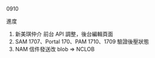 0910

進度

1. 新美琪仲介 前台 API 調整，後台編輯頁面
2. SAM 1707、Portal 170、PAM 1710、1709 驗證後壓狀態
3. NAM 信件發送改 blob => NCLOB

<!-- <nb-card style="height: 600px; overflow: auto; width: 1000px; " class="mr-md-5 ml-md-5">
  <nb-card-header>
    <span>{{EditHeader}}</span>
  </nb-card-header>
  <nb-card-body> -->

<!-- <div class="row  p-2">
      <div class="col-12 col-md-12">

        <div class="row">

          <div class="form-group row col-12">
            <label for="cName" class=" col-md-4 col-form-label">節點名稱</label>
            <div class="col-md-8">
              <input [disabled]="!IsEdit" type="text" nbInput id="cName" name="cName" placeholder="節點名稱"
                [(ngModel)]="menuContent.cName" nbTooltipTrigger="focus" nbTooltip="請輸入節點名稱" nbTooltipPlacement="right">
            </div>
          </div>

          <div class="form-group row col-12">
            <label for="cMenuId" class=" col-md-4 col-form-label">tblMenu 流水號</label>
            <div class="col-md-8">
              <input type="number" nbInput id="cMenuId" name="cMenuId" placeholder="tblMenu 流水號"
                [(ngModel)]="menuContent.cMenuID" nbTooltipTrigger="focus" nbTooltip="請輸入tblMenu 流水號"
                nbTooltipPlacement="right">
            </div>
          </div>
          <div class="form-group row col-12">
            <label for="cParentId" class=" col-md-4 col-form-label">父內容節點ID</label>
            <div class="col-md-8">
              <input type="number" nbInput id="cParentId" name="cParentId" placeholder="父內容節點ID"
                [(ngModel)]="menuContent.cParentID" nbTooltipTrigger="focus" nbTooltip="請輸入父內容節點ID"
                nbTooltipPlacement="right">
            </div>
          </div>
          <div class="form-group row col-12">
            <label for="cStatus" class=" col-md-4 col-form-label">狀態</label>
            <div class="col-md-8">
              <nb-radio-group [(ngModel)]="menuContent.cStatus">
                <nb-radio [value]="0">停用</nb-radio>
                <nb-radio [value]="1">啟用</nb-radio>
              </nb-radio-group>
            </div>
          </div>
          <div class="form-group row col-12">
            <label for="cContent" class=" col-md-4 col-form-label">文本</label>
            <div class="col-md-8">
              <textarea nbTooltipTrigger="focus" nbTooltip="請輸入文本" nbTooltipPlacement="right" id="cContent"
                name="cContent" placeholder="文本" nbInput fullWidth [(ngModel)]="menuContent.cContent"></textarea>
            </div>
          </div>
          <div class="form-group row col-12">
            <label for="cPictureLink" class=" col-md-4 col-form-label">照片連結</label>
            <div class="col-md-8">
              <input type="text" nbInput id="cPictureLink" name="cPictureLink" placeholder="照片連結"
                [(ngModel)]="menuContent.cPictureLink" nbTooltipTrigger="focus" nbTooltip="請輸入照片連結"
                nbTooltipPlacement="right">
            </div>
          </div>
          <div class="form-group row col-12">
            <label for="cLink" class=" col-md-4 col-form-label">相關連結</label>
            <div class="col-md-8">
              <input type="text" nbInput id="cLink" name="cLink" placeholder="相關連結" [(ngModel)]="menuContent.cLink"
                nbTooltipTrigger="focus" nbTooltip="請輸入相關連結" nbTooltipPlacement="right">
            </div>
          </div>
          <div class="form-group row col-12">
            <label for="cRemark" class=" col-md-4 col-form-label">註記</label>
            <div class="col-md-8">
              <input type="text" nbInput id="cRemark" name="cRemark" placeholder="註記" [(ngModel)]="menuContent.cRemark"
                nbTooltipTrigger="focus" nbTooltip="請輸入註記" nbTooltipPlacement="right">
            </div>
          </div>
          <div class="form-group row col-12">
            <label for="cSort" class=" col-md-4 col-form-label">預設排序</label>
            <div class="col-md-8">
              <input type="number" nbInput id="cSort" name="cSort" placeholder="預設排序" [(ngModel)]="menuContent.cSort"
                nbTooltipTrigger="focus" nbTooltip="請輸入預設排序" nbTooltipPlacement="right">
            </div>
          </div>

        </div>

      </div>
    </div> -->
<!-- <button *ngIf="Nodes.Self != null" (click)="test()">test</button> -->

<!-- </nb-card-body>
  <nb-card-footer>
    <div class="row">
      <div class="col-12 text-center">
        <button class="btn btn-success mr-2" (click)="save(ref)">確定</button>
          <button class="btn btn-danger mr-2" (click)="ref.close()">取消</button>
      </div>
    </div>
  </nb-card-footer>
</nb-card> -->

<!-- <nb-card accent="success">
  <nb-card-header>
    <span>{{EditHeader}}</span>
  </nb-card-header>

  <nb-card-body class="bg-white">
    <ul *ngIf="Nodes.Self != null">
      <span class="RootFS">{{Nodes.Self.CName}}</span>
      <button type="button" class="mr20 btn btn-outline-success m-1  btn-sm" (click)="IsEdit=!IsEdit"><i
          class="fas fa-edit mr-1"></i>編輯</button>
      <hr>
      <ul *ngFor="let Blocks of Nodes.ChirldContent" style="display: flex;">
        <button *ngIf="IsEdit" type="button" class="iNmg btn btn-outline-danger m-1  btn-sm"
          (click)="DeleteBlock(Blocks.Self.CId)"><i class="far fa-trash-alt mr-1"></i></button>
        <details class="mr20" style="display: inline-flex;">
          <summary class="BlockFS">
            <span *ngIf="!IsEdit">{{Blocks.Self.CName}}</span>
            <input *ngIf="IsEdit" class="mr20" type="text" nbInput placeholder="區塊名稱" nbTooltipTrigger="focus"
              nbTooltip="請輸入區塊名稱" nbTooltipPlacement="right" [value]="Blocks.Self.CName">
          </summary>
          <div style='display: flex;margin-top: 15px;'>
            <button (click)="AddItem(Blocks.Self.CId)" *ngIf="IsEdit" type="button"
              class="iNmg mr20 btn btn-outline-success m-1  btn-sm"><i class="fas fa-plus mr-1"></i></button>
            <input [id]="'Block_'+Blocks.Self.CId" *ngIf="IsEdit" class="mr20" type="text" nbInput placeholder="新增內容大項"
              nbTooltipTrigger="focus" nbTooltip="請輸入大項名稱" nbTooltipPlacement="right">
          </div>
          <hr>
          <ul *ngFor="let Items of Blocks.ChirldContent">
            <button *ngIf="IsEdit" type="button" class="iNmg btn btn-outline-danger m-1  btn-sm"
              (click)="DeleteItem(Items.Self.CId)"><i class="far fa-trash-alt mr-1"></i></button>
            <span *ngIf="!IsEdit" class="ItemFS">{{Items.Self.CName}}</span>
            <input *ngIf="IsEdit" class="mr20" type="text" nbInput placeholder="大項名稱" nbTooltipTrigger="focus"
              nbTooltip="請輸入大項名稱" nbTooltipPlacement="right" [value]="Items.Self.CName">
            <button *ngIf="IsEdit" type="button" class="iNmg mr20 btn btn-outline-success m-1  btn-sm"><i
                class="fas fa-plus mr-1"></i></button>
            <nb-select *ngIf="IsEdit" class="mr20 stbtnW" placeholder="選擇新增細項類別">
              <nb-option value="">文字</nb-option>
              <nb-option value="">數字</nb-option>
              <nb-option value="">段落</nb-option>
              <nb-option value="">檔案/圖片</nb-option>
            </nb-select>
            <br *ngIf="IsEdit">
            <div *ngIf="IsEdit" style="margin:30px 0;margin-left: 60px;">
              <input nbInput type="text">
              <br>
              <input nbInput type="number">
              <br>
              <textarea nbInput></textarea>
              <br>
              <input style="width: 210px;" nbInput type="file">
            </div>
            <hr>
            <ul *ngFor="let Details of Items.ChirldContent">
              <span class="DetailFS">{{Details.Self.CName}}</span>
              <span *ngIf="!IsEdit" class="mr20 DetailFS">{{Details.Self.CContent}}</span>
              <hr>
            </ul>
          </ul>
        </details>
      </ul>
      <hr>
      <div *ngIf="IsEdit" style='display: flex;'>
        <button class="mr20 btn btn-success mr-2" (click)="AddBlock()"><i class="iNmg fas fa-plus mr-1"></i></button>
        <input class="mr20" [(ngModel)]="menuContent.cName" type="text" nbInput placeholder="區塊名稱"
          nbTooltipTrigger="focus" nbTooltip="請輸入區塊名稱" nbTooltipPlacement="right">
      </div>
    </ul>
  </nb-card-body>
</nb-card> -->
